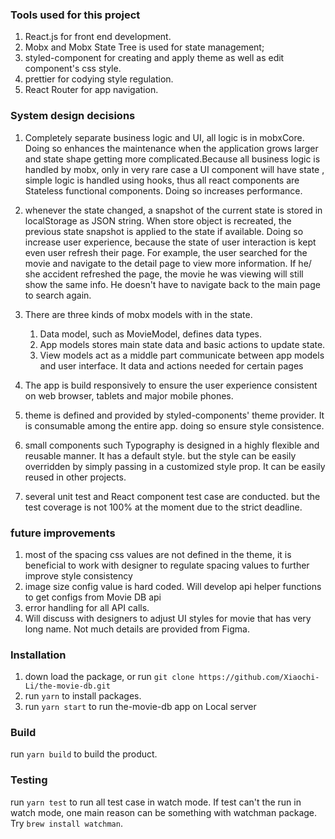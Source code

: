 ### Tools used for this project

1. React.js for front end development.
2. Mobx and Mobx State Tree is used for state management;
3. styled-component for creating and apply theme as well as edit component's css style.
4. prettier for codying style regulation.
5. React Router for app navigation.

### System design decisions

1. Completely separate business logic and UI, all logic is in mobxCore. Doing so enhances the
   maintenance when the application grows larger and state shape getting more complicated.Because all business logic is handled by mobx, only in very rare case a UI component will have state
   , simple logic is handled using hooks, thus all react components are Stateless functional components. Doing so increases performance.

2. whenever the state changed, a snapshot of the current state is stored in localStorage as JSON string. When store object is recreated, the previous state snapshot is applied to the state if available.
   Doing so increase user experience, because the state of user interaction is kept even user refresh their page. For example, the user searched for the movie and navigate to the detail page to view more information.
   If he/ she accident refreshed the page, the movie he was viewing will still show the same info. He doesn't have to navigate back to the main page to search again.

3. There are three kinds of mobx models with in the state.

   1. Data model, such as MovieModel, defines data types.
   2. App models stores main state data and basic actions to update state.
   3. View models act as a middle part communicate between app models and user interface. It data and actions needed for certain pages

4. The app is build responsively to ensure the user experience consistent on web browser, tablets and major mobile phones.

5. theme is defined and provided by styled-components' theme provider. It is consumable among the entire app.
   doing so ensure style consistence.

6. small components such Typography is designed in a highly flexible and reusable manner. It has a default style. but the style can be easily overridden by
   simply passing in a customized style prop. It can be easily reused in other projects.

7. several unit test and React component test case are conducted. but the test coverage is not 100% at the moment due to the strict deadline.

### future improvements

1. most of the spacing css values are not defined in the theme, it is beneficial to work with designer to regulate spacing values to further improve style consistency
2. image size config value is hard coded. Will develop api helper functions to get configs from Movie DB api
3. error handling for all API calls.
4. Will discuss with designers to adjust UI styles for movie that has very long name. Not much details are provided from Figma.

### Installation

1. down load the package, or run `git clone https://github.com/Xiaochi-Li/the-movie-db.git`
1. run `yarn` to install packages.
1. run `yarn start` to run the-movie-db app on Local server

### Build

run `yarn build` to build the product.

### Testing

run `yarn test` to run all test case in watch mode.
If test can't the run in watch mode, one main reason can be something with watchman package.
Try `brew install watchman`.
